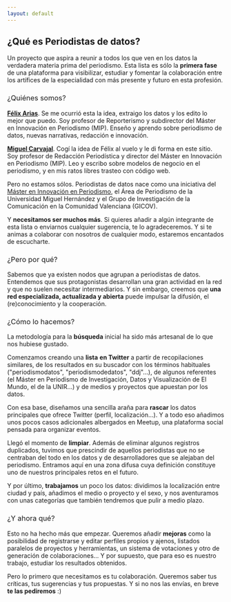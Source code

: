 ```yaml
---
layout: default
---
```

<h2>&iquest;Qu&eacute; es <strong>Periodistas de datos</strong>?</h2>
<p><span style="font-weight: 400;">Un proyecto que aspira a reunir a todos los que ven en los datos la verdadera materia prima del periodismo. Esta lista es s&oacute;lo la </span><strong>primera fase</strong><span style="font-weight: 400;"> de una plataforma para visibilizar, estudiar y fomentar la colaboraci&oacute;n entre los art&iacute;fices de la especialidad con m&aacute;s presente y futuro en esta profesi&oacute;n.</span></p>
<h3><span style="font-weight: 400;">&iquest;Qui&eacute;nes somos?</span></h3>
<p><a href="https://twitter.com/flxarias"><strong>F&eacute;lix Arias</strong></a><span style="font-weight: 400;">. Se me ocurri&oacute; esta la idea, extraigo los datos y los edito lo mejor que puedo. Soy profesor de Reporterismo y subdirector del M&aacute;ster en Innovaci&oacute;n en Periodismo (MIP). Ense&ntilde;o y aprendo sobre periodismo de datos, nuevas narrativas, redacci&oacute;n e innovaci&oacute;n.</span></p>
<p><a href="https://twitter.com/mcarvajal_"><strong>Miguel Carvajal</strong></a><span style="font-weight: 400;">. Cog&iacute; la idea de F&eacute;lix al vuelo y le di forma en este sitio. Soy profesor de Redacci&oacute;n Period&iacute;stica y director del M&aacute;ster en Innovaci&oacute;n en Periodismo (MIP). Leo y escribo sobre modelos de negocio en el periodismo, y en mis ratos libres trasteo con c&oacute;digo web.</span></p>
<p><span style="font-weight: 400;">Pero no estamos s&oacute;los. Periodistas de datos nace como una iniciativa del </span><a href="http://mip.umh.es/"><span style="font-weight: 400;">M&aacute;ster en Innovaci&oacute;n en Periodismo</span></a><span style="font-weight: 400;">, el &Aacute;rea de Periodismo de la Universidad Miguel Hern&aacute;ndez y el Grupo de Investigaci&oacute;n de la Comunicaci&oacute;n en la Comunidad Valenciana (GICOV). </span></p>
<p><span style="font-weight: 400;">Y </span><strong>necesitamos ser muchos m&aacute;s</strong><span style="font-weight: 400;">. Si quieres a&ntilde;adir a alg&uacute;n integrante de esta lista o enviarnos cualquier sugerencia, te lo agradeceremos. Y si te animas a colaborar con nosotros de cualquier modo, estaremos encantados de escucharte.</span></p>
<h3><span style="font-weight: 400;">&iquest;Pero por qu&eacute;?</span></h3>
<p><span style="font-weight: 400;">Sabemos que ya existen nodos que agrupan a periodistas de datos. Entendemos que sus protagonistas desarrollan una gran actividad en la red y que no suelen necesitar intermediarios. Y sin embargo, creemos que </span><strong>una red especializada, actualizada y abierta</strong><span style="font-weight: 400;"> puede impulsar la difusi&oacute;n, el (re)conocimiento y la cooperaci&oacute;n.</span></p>
<h3><span style="font-weight: 400;">&iquest;C&oacute;mo lo hacemos?</span></h3>
<p><span style="font-weight: 400;">La metodolog&iacute;a para la </span><strong>b&uacute;squeda</strong><span style="font-weight: 400;"> inicial ha sido m&aacute;s artesanal de lo que nos hubiese gustado. </span></p>
<p><span style="font-weight: 400;">Comenzamos creando una </span><strong>lista</strong> <strong>en Twitter</strong><span style="font-weight: 400;"> a partir de recopilaciones similares, de los resultados en su buscador con los t&eacute;rminos habituales ("periodismodatos", "periodismodedatos", "ddj"...), de algunos referentes (el M&aacute;ster en Periodismo de Investigaci&oacute;n, Datos y Visualizaci&oacute;n de El Mundo, el de la UNIR&hellip;) y de medios y proyectos que apuestan por los datos.</span></p>
<p><span style="font-weight: 400;">Con esa base, dise&ntilde;amos una sencilla ara&ntilde;a para </span><strong>rascar</strong><span style="font-weight: 400;"> los datos principales que ofrece Twitter (perfil, localizaci&oacute;n&hellip;). Y a todo eso a&ntilde;adimos unos pocos casos adicionales albergados en Meetup, una plataforma social pensada para organizar eventos.</span></p>
<p><span style="font-weight: 400;">Lleg&oacute; el momento de </span><strong>limpiar</strong><span style="font-weight: 400;">. Adem&aacute;s de eliminar algunos registros duplicados, tuvimos que prescindir de aquellos periodistas que no se centraban del todo en los datos y de desarrolladores que se alejaban del periodismo. Entramos aqu&iacute; en una zona difusa cuya definici&oacute;n constituye uno de nuestros principales retos en el futuro.</span></p>
<p><span style="font-weight: 400;">Y por &uacute;ltimo, </span><strong>trabajamos</strong><span style="font-weight: 400;"> un poco los datos: dividimos la localizaci&oacute;n entre ciudad y pa&iacute;s, a&ntilde;adimos el medio o proyecto y el sexo, y nos aventuramos con unas categor&iacute;as que tambi&eacute;n tendremos que pulir a medio plazo.</span></p>
<h3><span style="font-weight: 400;">&iquest;Y ahora qu&eacute;?</span></h3>
<p><span style="font-weight: 400;">Esto no ha hecho m&aacute;s que empezar. Queremos a&ntilde;adir </span><strong>mejoras</strong><span style="font-weight: 400;"> como la posibilidad de registrarse y editar perfiles propios y ajenos, listados paralelos de proyectos y herramientas, un sistema de votaciones y otro de generaci&oacute;n de colaboraciones&hellip; Y por supuesto, que para eso es nuestro trabajo, estudiar los resultados obtenidos.</span></p>
<p><span style="font-weight: 400;">Pero lo primero que necesitamos es tu colaboraci&oacute;n. Queremos saber tus cr&iacute;ticas, tus sugerencias y tus propuestas. Y si no nos las env&iacute;as, en breve </span><strong>te las pediremos</strong><span style="font-weight: 400;"> :)</span></p>